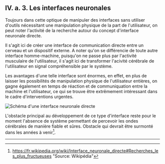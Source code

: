 ## IV. a. 3. Les interfaces neuronales

Toujours dans cette optique de manipuler des interfaces sans utiliser d'outils nécessitant une manipulation physique de la part de l'utilisateur, on peut noter l'activité de la recherche autour du concept d'interface neuronale directe.

Il s'agit ici de créer une interface de communication directe entre un cerveau et un dispositif externe. A noter qu'on se différencie de toute autre interface homme-machine, puisqu'on ne passe plus par l'activité musculaire de l'utilisateur, il s'agit ici de transformer l'acivité cérébrale de l'utilisateur en signal compréhensible par le système. 

Les avantages d'une telle interface sont énormes, en effet, en plus de laisser les possibilités de manipulation physique de l'utilisateur entières, on gagne également en temps de réaction et de communiquation entre la machine et l'utilisateur, ce qui se trouve être extrêmement intéressant dans le cadre d'interventions urgentes. 

![Schéma d'une interface neuronale directe](https://upload.wikimedia.org/wikipedia/commons/f/fe/InterfaceNeuronaleDirecte-fr.svg)

L'obstacle principal au développement de ce type d'interface reste pour le moment l'absence de système permettant de percevoir les ondes cérébrales de manière fiable et sûres. Obstacle qui devrait être surmonté dans les années à venir[^1].

-----

[^1]: https://fr.wikipedia.org/wiki/Interface_neuronale_directe#Recherches_les_plus_fructueuses "Source: Wikipédia" 